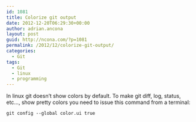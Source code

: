 ```yaml
---
id: 1081
title: Colorize git output
date: 2012-12-20T06:29:30+00:00
author: adrian.ancona
layout: post
guid: http://ncona.com/?p=1081
permalink: /2012/12/colorize-git-output/
categories:
  - Git
tags:
  - Git
  - linux
  - programming
---
```

In linux git doesn&#8217;t show colors by default. To make git diff, log, status, etc&#8230;, show pretty colors you need to issue this command from a terminal:

```
git config --global color.ui true
```

<!--more-->
